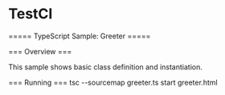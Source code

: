 # TestCI

===== TypeScript Sample: Greeter =====

=== Overview ===

This sample shows basic class definition and instantiation.

=== Running ===
tsc --sourcemap greeter.ts
start greeter.html
